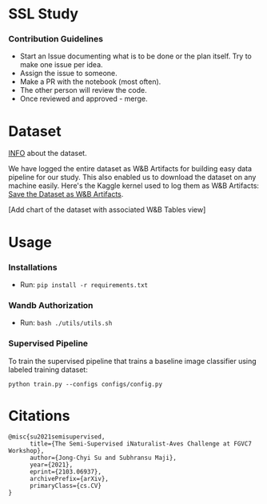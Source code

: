 # SSL Study

### Contribution Guidelines

- Start an Issue documenting what is to be done or the plan itself. Try to make one issue per idea.
- Assign the issue to someone.
- Make a PR with the notebook (most often).
- The other person will review the code.
- Once reviewed and approved - merge.

# Dataset

[INFO](https://github.com/cvl-umass/semi-inat-2020) about the dataset.

We have logged the entire dataset as W&B Artifacts for building easy data pipeline for our study. This also enabled us to download the dataset on any machine easily. Here's the Kaggle kernel used to log them as W&B Artifacts: [Save the Dataset as W&B Artifacts](https://www.kaggle.com/code/ayuraj/save-the-dataset-as-w-b-artifacts/notebook).

[Add chart of the dataset with associated W&B Tables view]

# Usage

### Installations

* Run: `pip install -r requirements.txt`

### Wandb Authorization

* Run: `bash ./utils/utils.sh`

### Supervised Pipeline

To train the supervised pipeline that trains a baseline image classifier using labeled training dataset:

`python train.py --configs configs/config.py` 

# Citations

```
@misc{su2021semisupervised,
      title={The Semi-Supervised iNaturalist-Aves Challenge at FGVC7 Workshop}, 
      author={Jong-Chyi Su and Subhransu Maji},
      year={2021},
      eprint={2103.06937},
      archivePrefix={arXiv},
      primaryClass={cs.CV}
}
```
